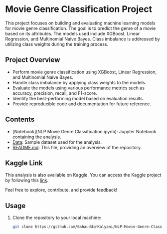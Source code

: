 # Movie Genre Classification Project

This project focuses on building and evaluating machine learning models for movie genre classification. The goal is to predict the genre of a movie based on its attributes. The models used include XGBoost, Linear Regression, and Multinomial Naive Bayes. Class imbalance is addressed by utilizing class weights during the training process.

## Project Overview

- Perform movie genre classification using XGBoost, Linear Regression, and Multinomial Naive Bayes.
- Handle class imbalance by applying class weights to the models.
- Evaluate the models using various performance metrics such as accuracy, precision, recall, and F1-score.
- Identify the best-performing model based on evaluation results.
- Provide reproducible code and documentation for future reference.

## Contents

- [Notebook](NLP Movie Genre Classification.ipynb): Jupyter Notebook containing the analysis.
- [Data](data/train_data.txt): Sample dataset used for the analysis.
- [README.md](README.md): This file, providing an overview of the repository.

## Kaggle Link

This analysis is also available on Kaggle. You can access the Kaggle project by following this [link](https://www.kaggle.com/code/bahauddinkalyani/nlp-movie-genre-classification).

Feel free to explore, contribute, and provide feedback!


## Usage

1. Clone the repository to your local machine:

   ```bash
   git clone https://github.com/BahauddinKalyani/NLP-Movie-Genre-Classification.git